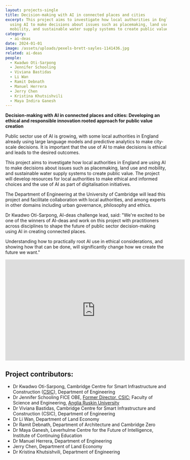```yaml
---
layout: projects-single
title: Decision-making with AI in connected places and cities
excerpt: This project aims to investigate how local authorities in England are
  using AI to make decisions about issues such as placemaking, land use and
  mobility, and sustainable water supply systems to create public value
category:
  - ai-deas
date: 2024-01-01
image: /assets/uploads/pexels-brett-sayles-1141436.jpg
related: ai-deas
people:
  - Kwadwo Oti-Sarpong
  - Jennifer Schooling
  - Viviana Bastidas
  - Li Wan
  - Ramit Debnath
  - Manuel Herrera
  - Jerry Chen
  - Kristina Khutsishvili
  - Maya Indira Ganesh
---
```

**Decision-making with AI in connected places and cities: Developing an ethical and responsible innovation rooted approach for public value creation**

Public sector use of AI is growing, with some local authorities in England already using large language models and predictive analytics to make city-scale decisions. It is important that the use of AI to make decisions is ethical and leads to the desired outcomes.

This project aims to investigate how local authorities in England are using AI to make decisions about issues such as placemaking, land use and mobility, and sustainable water supply systems to create public value. The project will develop resources for local authorities to make ethical and informed choices and the use of AI as part of digitalisation initiatives.

The Department of Engineering at the University of Cambridge will lead this project and facilitate collaboration with local authorities, and among experts in other domains including urban governance, philosophy and ethics. 

Dr Kwadwo Oti-Sarpong, AI-deas challenge lead, said: "We're excited to be one of the winners of AI-deas and work on this project with practitioners across disciplines to shape the future of public sector decision-making using AI in creating connected places. 

Understanding how to practically root AI use in ethical considerations, and showing how that can be done, will significantly change how we create the future we want."

<iframe width="560" height="315" src="https://www.youtube.com/embed/cxEjQFUrXTA?si=0DT_YFNErocsIRkW" title="YouTube video player" frameborder="0" allow="accelerometer; autoplay; clipboard-write; encrypted-media; gyroscope; picture-in-picture; web-share" referrerpolicy="strict-origin-when-cross-origin" allowfullscreen></iframe>

## Project contributors: 

* Dr Kwadwo Oti-Sarpong, Cambridge Centre for Smart Infrastructure and Construction ([CSIC](https://www-smartinfrastructure.eng.cam.ac.uk/ "https\://www-smartinfrastructure.eng.cam.ac.uk/")), Department of Engineering
* Dr Jennifer Schooling FICE OBE, [Former Director, CSIC](https://www-smartinfrastructure.eng.cam.ac.uk/news/decade-innovation-professor-jennifer-schooling-reflects-evolution-smart-infrastructure-and#:~:text=Professor%20Jennifer%20Schooling%2C%20former%20director,Places%20at%20Anglia%20Ruskin%20University. "https\://www-smartinfrastructure.eng.cam.ac.uk/news/decade-innovation-professor-jennifer-schooling-reflects-evolution-smart-infrastructure-and#:~:text=Professor%20Jennifer%20Schooling%2C%20former%20director,Places%20at%20Anglia%20Ruskin%20University."); Faculty of Science and Engineering, [Anglia Ruskin University](https://eur03.safelinks.protection.outlook.com/?url=https%3A%2F%2Fwww.aru.ac.uk%2Fpeople%2Fjennifer-schooling&data=05%7C02%7Cep742%40cam.ac.uk%7C5ec7d84d5e594dc5458e08dc7a4c5bdb%7C49a50445bdfa4b79ade3547b4f3986e9%7C1%7C0%7C638519715778460944%7CUnknown%7CTWFpbGZsb3d8eyJWIjoiMC4wLjAwMDAiLCJQIjoiV2luMzIiLCJBTiI6Ik1haWwiLCJXVCI6Mn0%3D%7C0%7C%7C%7C&sdata=KAfTIAABl7fH8EVRq4nfCL%2FMy7gW7%2Ftvn0pSxnC5VHw%3D&reserved=0 "https\://eur03.safelinks.protection.outlook.com/?url=https%3A%2F%2Fwww.aru.ac.uk%2Fpeople%2Fjennifer-schooling&data=05%7C02%7Cep742%40cam.ac.uk%7C5ec7d84d5e594dc5458e08dc7a4c5bdb%7C49a50445bdfa4b79ade3547b4f3986e9%7C1%7C0%7C638519715778460944%7CUnknown%7CTWFpbGZsb3d8eyJWIjoiMC4wLjAwMDAiLCJQIjoiV2luMzIiLCJBTiI6Ik1haWwiLCJXVCI6Mn0%3D%7C0%7C%7C%7C&sdata=KAfTIAABl7fH8EVRq4nfCL%2FMy7gW7%2Ftvn0pSxnC5VHw%3D&reserved=0")
* Dr Viviana Bastidas, Cambridge Centre for Smart Infrastructure and Construction (CSIC), Department of Engineering
* Dr Li Wan, Department of Land Economy
* Dr Ramit Debnath, Department of Architecture and Cambridge Zero
* Dr Maya Ganesh, Leverhulme Centre for the Future of Intelligence, Institute of Continuing Education 
* Dr Manuel Herrera, Department of Engineering
* Jerry Chen, Department of Land Economy
* Dr Kristina Khutsishvili, Department of Engineering